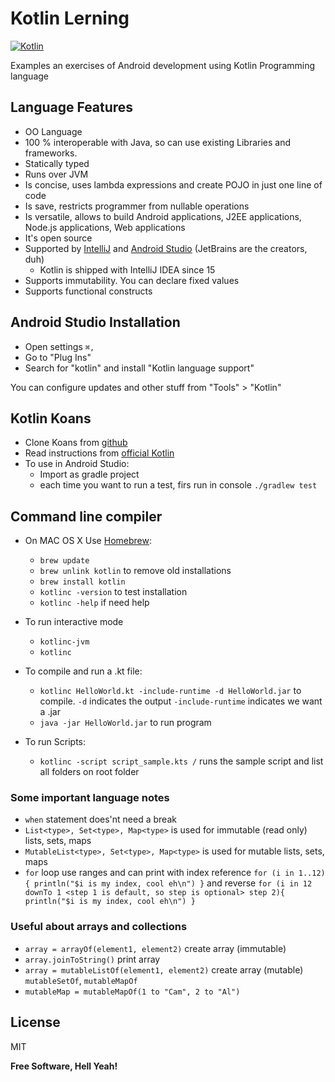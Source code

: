 # Kotlin Lerning

[![Kotlin](https://koenig-media.raywenderlich.com/uploads/2016/07/Kotlin-feature-250x250.png)](https://kotlinlang.org/)

Examples an exercises of Android development using Kotlin Programming language

## Language Features

  - OO Language
  - 100 % interoperable with Java, so can use existing Libraries and frameworks.
  - Statically typed
  - Runs over JVM
  - Is concise, uses lambda expressions and create POJO in just one line of code
  - Is save, restricts programmer from nullable operations
  - Is versatile, allows to build Android applications, J2EE applications, Node.js applications, Web applications
  - It's open source
  - Supported by [IntelliJ](https://www.jetbrains.com/idea/) and [Android Studio](https://developer.android.com/studio/index.html) (JetBrains are the creators, duh)
    - Kotlin is shipped with IntelliJ IDEA since 15
  - Supports immutability. You can declare fixed values
  - Supports functional constructs

## Android Studio Installation

  - Open settings `⌘,`
  - Go to "Plug Ins"
  - Search for "kotlin" and install "Kotlin language support"

  You can configure updates and other stuff from "Tools" > "Kotlin"

## Kotlin Koans

  - Clone Koans from [github](https://github.com/Kotlin/kotlin-koans )
  - Read instructions from [official Kotlin](https://kotlinlang.org/docs/tutorials/koans.html)
  - To use in Android Studio:
    - Import as gradle project
    - each time you want to run a test, firs run in console `./gradlew test`

## Command line compiler

  - On MAC OS X Use [Homebrew](https://brew.sh/):
    - `brew update`
    - `brew unlink kotlin` to remove old installations
    - `brew install kotlin`
    - `kotlinc -version` to test installation
    - `kotlinc -help` if need help

  - To run interactive mode
    - `kotlinc-jvm`
    - `kotlinc`

  - To compile and run a .kt file:
    - `kotlinc HelloWorld.kt -include-runtime -d HelloWorld.jar` to compile. `-d` indicates the output `-include-runtime` indicates we want a .jar
    - `java -jar HelloWorld.jar` to run program

  - To run Scripts:
    - `kotlinc -script script_sample.kts /` runs the sample script and list all folders on root folder

### Some important language notes
- `when` statement does'nt need a break
- `List<type>, Set<type>, Map<type>` is used for immutable (read only) lists, sets, maps
- `MutableList<type>, Set<type>, Map<type>` is used for mutable lists, sets, maps
- `for` loop use ranges and can print with index reference
``
for (i in 1..12){
    println("$i is my index, cool eh\n")
}
``
and reverse
``
for (i in 12 downTo 1 <step 1 is default, so step is optional> step 2){
    println("$i is my index, cool eh\n")
}
``

### Useful about arrays and collections
- `array = arrayOf(element1, element2)` create array (immutable)
- `array.joinToString()` print array
- `array = mutableListOf(element1, element2)` create array (mutable) `mutableSetOf`, `mutableMapOf`
- `mutableMap = mutableMapOf(1 to "Cam", 2 to "Al")`

License
----

MIT


**Free Software, Hell Yeah!**
